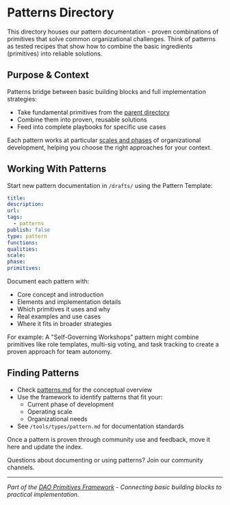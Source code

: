 # Patterns Directory

This directory houses our pattern documentation - proven combinations of primitives that solve common organizational challenges. Think of patterns as tested recipes that show how to combine the basic ingredients (primitives) into reliable solutions.

## Purpose & Context 

Patterns bridge between basic building blocks and full implementation strategies:
- Take fundamental primitives from the [parent directory](../primitives.md)
- Combine them into proven, reusable solutions
- Feed into complete playbooks for specific use cases

Each pattern works at particular [scales and phases](../framework/framework.md) of organizational development, helping you choose the right approaches for your context.

## Working With Patterns

Start new pattern documentation in `/drafts/` using the Pattern Template:

```yaml
title: 
description:
url:  
tags:
  - patterns
publish: false
type: pattern
functions:
qualities:
scale:
phase:
primitives:
```

Document each pattern with:
- Core concept and introduction
- Elements and implementation details  
- Which primitives it uses and why
- Real examples and use cases
- Where it fits in broader strategies

For example: A "Self-Governing Workshops" pattern might combine primitives like role templates, multi-sig voting, and task tracking to create a proven approach for team autonomy.

## Finding Patterns

- Check [patterns.md](patterns.md) for the conceptual overview
- Use the framework to identify patterns that fit your:
  - Current phase of development
  - Operating scale
  - Organizational needs
- See `/tools/types/pattern.md` for documentation standards

Once a pattern is proven through community use and feedback, move it here and update the index.

Questions about documenting or using patterns? Join our community channels.

---

*Part of the [DAO Primitives Framework](../framework/framework.md) - Connecting basic building blocks to practical implementation.*